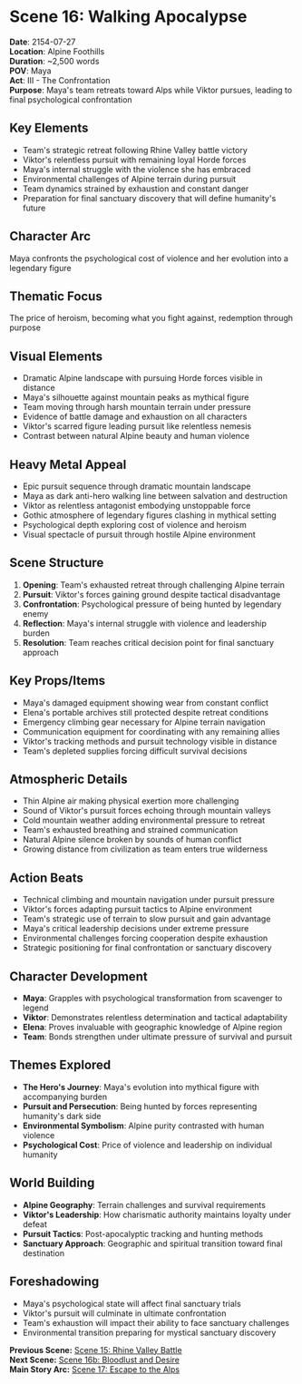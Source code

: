 # Scene 16: Walking Apocalypse

**Date**: 2154-07-27  
**Location**: Alpine Foothills  
**Duration**: ~2,500 words  
**POV**: Maya  
**Act**: III - The Confrontation  
**Purpose**: Maya's team retreats toward Alps while Viktor pursues, leading to final psychological confrontation

## Key Elements
- Team's strategic retreat following Rhine Valley battle victory
- Viktor's relentless pursuit with remaining loyal Horde forces
- Maya's internal struggle with the violence she has embraced
- Environmental challenges of Alpine terrain during pursuit
- Team dynamics strained by exhaustion and constant danger
- Preparation for final sanctuary discovery that will define humanity's future

## Character Arc
Maya confronts the psychological cost of violence and her evolution into a legendary figure

## Thematic Focus
The price of heroism, becoming what you fight against, redemption through purpose

## Visual Elements
- Dramatic Alpine landscape with pursuing Horde forces visible in distance
- Maya's silhouette against mountain peaks as mythical figure
- Team moving through harsh mountain terrain under pressure
- Evidence of battle damage and exhaustion on all characters
- Viktor's scarred figure leading pursuit like relentless nemesis
- Contrast between natural Alpine beauty and human violence

## Heavy Metal Appeal
- Epic pursuit sequence through dramatic mountain landscape
- Maya as dark anti-hero walking line between salvation and destruction
- Viktor as relentless antagonist embodying unstoppable force
- Gothic atmosphere of legendary figures clashing in mythical setting
- Psychological depth exploring cost of violence and heroism
- Visual spectacle of pursuit through hostile Alpine environment

## Scene Structure
1. **Opening**: Team's exhausted retreat through challenging Alpine terrain
2. **Pursuit**: Viktor's forces gaining ground despite tactical disadvantage
3. **Confrontation**: Psychological pressure of being hunted by legendary enemy
4. **Reflection**: Maya's internal struggle with violence and leadership burden
5. **Resolution**: Team reaches critical decision point for final sanctuary approach

## Key Props/Items
- Maya's damaged equipment showing wear from constant conflict
- Elena's portable archives still protected despite retreat conditions
- Emergency climbing gear necessary for Alpine terrain navigation
- Communication equipment for coordinating with any remaining allies
- Viktor's tracking methods and pursuit technology visible in distance
- Team's depleted supplies forcing difficult survival decisions

## Atmospheric Details
- Thin Alpine air making physical exertion more challenging
- Sound of Viktor's pursuit forces echoing through mountain valleys
- Cold mountain weather adding environmental pressure to retreat
- Team's exhausted breathing and strained communication
- Natural Alpine silence broken by sounds of human conflict
- Growing distance from civilization as team enters true wilderness

## Action Beats
- Technical climbing and mountain navigation under pursuit pressure
- Viktor's forces adapting pursuit tactics to Alpine environment
- Team's strategic use of terrain to slow pursuit and gain advantage
- Maya's critical leadership decisions under extreme pressure
- Environmental challenges forcing cooperation despite exhaustion
- Strategic positioning for final confrontation or sanctuary discovery

## Character Development
- **Maya**: Grapples with psychological transformation from scavenger to legend
- **Viktor**: Demonstrates relentless determination and tactical adaptability
- **Elena**: Proves invaluable with geographic knowledge of Alpine region
- **Team**: Bonds strengthen under ultimate pressure of survival and pursuit

## Themes Explored
- **The Hero's Journey**: Maya's evolution into mythical figure with accompanying burden
- **Pursuit and Persecution**: Being hunted by forces representing humanity's dark side
- **Environmental Symbolism**: Alpine purity contrasted with human violence
- **Psychological Cost**: Price of violence and leadership on individual humanity

## World Building
- **Alpine Geography**: Terrain challenges and survival requirements
- **Viktor's Leadership**: How charismatic authority maintains loyalty under defeat
- **Pursuit Tactics**: Post-apocalyptic tracking and hunting methods
- **Sanctuary Approach**: Geographic and spiritual transition toward final destination

## Foreshadowing
- Maya's psychological state will affect final sanctuary trials
- Viktor's pursuit will culminate in ultimate confrontation
- Team's exhaustion will impact their ability to face sanctuary challenges
- Environmental transition preparing for mystical sanctuary discovery

**Previous Scene:** [Scene 15: Rhine Valley Battle](scene-15-rhine-battle.md)  
**Next Scene:** [Scene 16b: Bloodlust and Desire](scene-16b-bloodlust-desire.md)  
**Main Story Arc:** [Scene 17: Escape to the Alps](scene-17-escape-to-the-alps.md)

